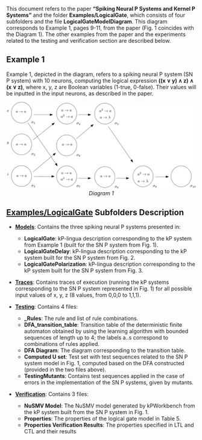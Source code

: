 This document refers to the paper **“Spiking Neural P Systems and Kernel P Systems”** and the folder **Examples/LogicalGate**, which consists of four subfolders and the file **LogicalGateModelDiagram**. This diagram corresponds to Example 1, pages 9-11, from the paper (Fig. 1 coincides with the Diagram 1). The other examples from the paper and the experiments related to the testing and verification section are described below.

## Example 1

Example 1, depicted in the diagram, refers to a spiking neural P system (SN P system) with 10 neurons, computing the logical expression **((x ∨ y) ∧ z) ∧ (x ∨ z)**, where x, y, z are Boolean variables (1-true, 0-false). Their values will be inputted in the input neurons, as described in the paper.

<p align="center">
  <img src="Examples/LogicGate/LogicalGateModelDiagram.png">
  <br?

  *Diagram 1*

</p>

## [Examples/LogicalGate](Examples/LogicGate) Subfolders Description

- **[Models](Examples/LogicGate/Models)**: Contains the three spiking neural P systems presented in:
  - **LogicalGate**: kP-lingua description corresponding to the kP system from Example 1 (built for the SN P system from Fig. 1).
  - **LogicalGateDelay**: kP-lingua description corresponding to the kP system built for the SN P system from Fig. 2.
  - **LogicalGatePolarization**: kP-lingua description corresponding to the kP system built for the SN P system from Fig. 3.

- **[Traces](Examples/LogicGate/Traces)**: Contains traces of execution (running the kP systems corresponding to the SN P system represented in Fig. 1) for all possible input values of x, y, z (8 values, from 0,0,0 to 1,1,1).

- **[Testing](Examples/LogicGate/Testing)**: Contains 4 files:
  - **_Rules**: The rule and list of rule combinations.
  - **DFA_transition_table**: Transition table of the deterministic finite automaton obtained by using the learning algorithm with bounded sequences of length up to 4; the labels a..s correspond to combinations of rules applied.
  - **DFA Diagram**: The diagram corresponding to the transition table.
  - **Computed U set**: Test set with test sequences related to the SN P system model in Fig. 1, computed based on the DFA constructed (provided in the two files above).
  - **TestingMutants**: Contains test sequences applied in the case of errors in the implementation of the SN P systems, given by mutants.

- **[Verification](Examples/LogicGate/Verification)**: Contains 3 files:
  - **NuSMV Model**: The NuSMV model generated by kPWorkbench from the kP system built from the SN P system in Fig. 1.
  - **Properties**: The properties of the logical gate model in Table 5.
  - **Properties Verification Results**: The properties specified in LTL and CTL and their results
